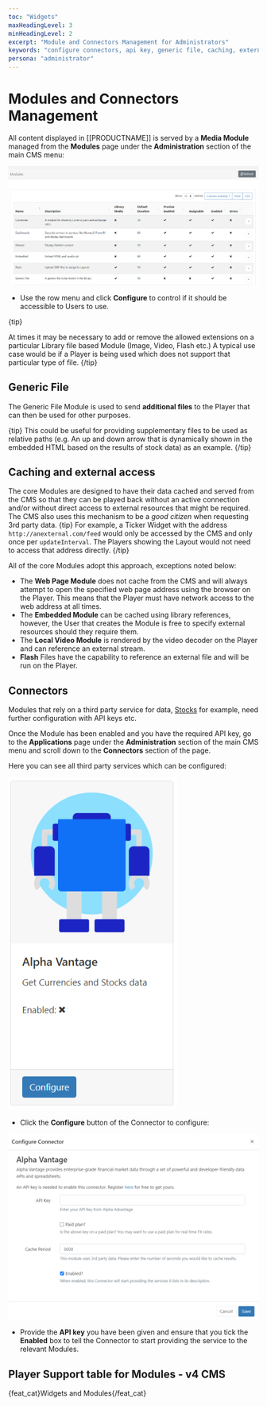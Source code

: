 ```yaml
---
toc: "Widgets"
maxHeadingLevel: 3
minHeadingLevel: 2
excerpt: "Module and Connectors Management for Administrators"
keywords: "configure connectors, api key, generic file, caching, external access"
persona: "administrator"
---
```


# Modules and Connectors Management

All content displayed in [[PRODUCTNAME]] is served by a **Media Module** managed from the **Modules** page under the **Administration** section of the main CMS menu:

![Modules Grid](img/v4_media_modules_grid.png)

- Use the row menu and click **Configure** to control if it should be accessible to Users to use.

{tip}

At times it may be necessary to add or remove the allowed extensions on a particular Library file based Module (Image, Video, Flash etc.) A typical use case would be if a Player is being used which does not support that particular type of file.
{/tip}

## Generic File

The Generic File Module is used to send **additional files** to the Player that can then be used for other purposes. 

{tip}
This could be useful for providing supplementary files to be used as relative paths (e.g. An up and down arrow that is dynamically shown in the embedded HTML based on the results of stock data) as an example.
{/tip}

## Caching and external access

The core Modules are designed to have their data cached and served from the CMS so that they can be played back without an active connection and/or without direct access to external resources that might be required. The CMS also uses this mechanism to be a _good citizen_ when requesting 3rd party data.
{tip}
For example, a Ticker Widget with the address `http://anexternal.com/feed` would only be accessed by the CMS and only once per `updateInterval`. The Players showing the Layout would not need to access that address directly.
{/tip}

All of the core Modules adopt this approach, exceptions noted below:

- The **Web Page Module** does not cache from the CMS and will always attempt to open the specified web page address using the browser on the Player. This means that the Player must have network access to the web address at all times.
- The **Embedded Module** can be cached using library references, however, the User that creates the Module is free to specify external resources should they require them.
- The **Local Video Module** is rendered by the video decoder on the Player and can reference an external stream.
- **Flash** Files have the capability to reference an external file and will be run on the Player.

## Connectors

Modules that rely on a third party service for data, [Stocks](media_modules_stocks.html) for example, need further configuration with API keys etc.

Once the Module has been enabled and you have the required API key, go to the **Applications** page under the **Administration** section of the main CMS menu and scroll down to the **Connectors** section of the page.

Here you can see all third party services which can be configured:

![Connectors](img/v4_media_modules_connectors.png)

- Click the **Configure** button of the Connector to configure:

![Configure Connectors](img/v4_media_modules_configure_connectors.png)

- Provide the **API key** you have been given and ensure that you tick the **Enabled** box to tell the Connector to start providing the service to the relevant Modules.

  

## Player Support table for Modules - v4 CMS

{feat_cat}Widgets and Modules{/feat_cat}